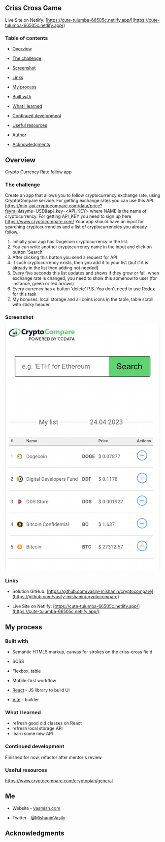 ## Criss Cross Game

Live Site on Netlify: [https://cute-tulumba-66505c.netlify.app/](https://cute-tulumba-66505c.netlify.app/)

### Table of contents

- [Overview](#overview)

- [The challenge](#the-challenge)

- [Screenshot](#screenshot)

- [Links](#links)

- [My process](#my-process)

- [Built with](#built-with)

- [What I learned](#what-i-learned)

- [Continued development](#continued-development)

- [Useful resources](#useful-resources)

- [Author](#author)

- [Acknowledgments](#acknowledgments)

## Overview

Crypto Currency Rate follow app

### The challenge

Create an app that allows you to follow cryptocurrency exchange rate, using CryptoCompare service. For getting exchange rates you can use this API: https://min-api.cryptocompare.com/data/price?fsym=<NAME>&tsyms=USD&api_key=<API_KEY&gt; where NAME is the name of cryptocurrency.
For getting API_KEY you need to sign up here https://www.cryptocompare.com/
Your app should have an input for searching cryptocurrencies and a list of cryptocurrencies you already follow.

1. Initially your app has Dogecoin cryptocurrency in the list.
2. You can write another cryptocurrency name in the input and click on button 'Search'
3. After clicking this button you send a request for API
4. It such cryptocurrency exists, then you add it to your list (but if it is already in the list then adding not needed)
5. Every five seconds this list updates and shows if they grow or fall. when exchange rate is changed, you need to show this somehow to user (for instance, green or red arrows)
6. Every currency has a button 'delete'
   P.S. You don't need to use Redux for this task
7. My bonuses: local storage and all coins icons in the table, table scroll with sticky header

### Screenshot

![Cryptocompare](src/assets/images/app-screenshot.png)

### Links

- Solution GitHub: [https://github.com/vasily-mishanin/cryptocompare](https://github.com/vasily-mishanin/cryptocompare)

- Live Site on Netlify: [https://cute-tulumba-66505c.netlify.app/](https://cute-tulumba-66505c.netlify.app/)

## My process

### Built with

- Semantic HTML5 markup, canvas for strokes on the criss-cross field

- SCSS

- Flexbox, table

- Mobile-first workflow

- [React](https://reactjs.org/) - JS library to build UI

- [Vite](https://vitejs.dev/) - builder

### What I learned

- refresh good old classes on React
- refresh local storage API
- learn some new API

### Continued development

Finished for now, refactor after mentor's review

### Useful resources

https://www.cryptocompare.com/cryptopian/general

## Me

- Website - [vasmish.com](https://vasmish.com/)

- Twitter - [@MishaninVasily](https://twitter.com/MishaninVasily)

## Acknowledgments
